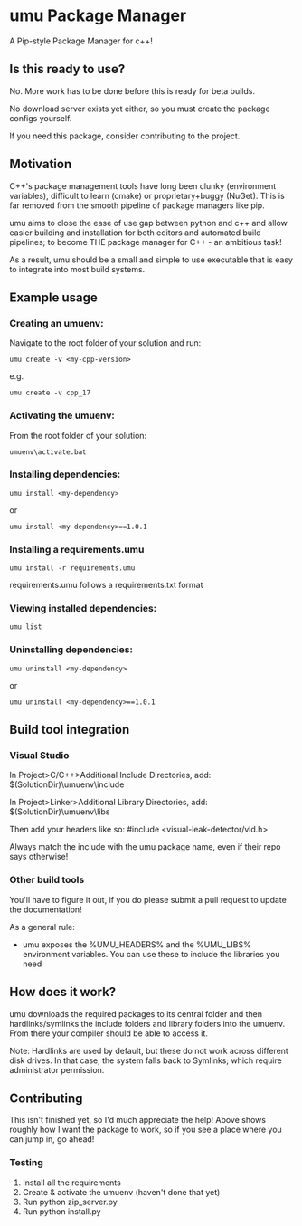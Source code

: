 # umu Package Manager
A Pip-style Package Manager for c++!

## Is this ready to use?
No. More work has to be done before this is ready for beta builds.

No download server exists yet either, so you must create the package configs yourself.

If you need this package, consider contributing to the project.

## Motivation

C++'s package management tools have long been clunky (environment variables), difficult to learn (cmake) or proprietary+buggy (NuGet). This is far removed from the smooth pipeline of package managers like pip.

umu aims to close the ease of use gap between python and c++ and allow easier building and installation for both editors and automated build pipelines; to become THE package manager for C++ - an ambitious task!

As a result, umu should be a small and simple to use executable that is easy to integrate into most build systems.

## Example usage

### Creating an umuenv:

Navigate to the root folder of your solution and run:
```
umu create -v <my-cpp-version>
```
e.g.
```
umu create -v cpp_17
```

### Activating the umuenv:

From the root folder of your solution:
```
umuenv\activate.bat
```

### Installing dependencies:
```
umu install <my-dependency>
```
or
```
umu install <my-dependency>==1.0.1
```

### Installing a requirements.umu
```
umu install -r requirements.umu
```
requirements.umu follows a requirements.txt format

### Viewing installed dependencies:
```
umu list
```

### Uninstalling dependencies:
```
umu uninstall <my-dependency>
```
or
```
umu uninstall <my-dependency>==1.0.1
```

## Build tool integration

### Visual Studio

In Project>C/C++>Additional Include Directories, add:
$(SolutionDir)\umuenv\include 

In Project>Linker>Additional Library Directories, add:
$(SolutionDir)\umuenv\libs 

Then add your headers like so:
#include <visual-leak-detector/vld.h>

Always match the include with the umu package name, even if their repo says otherwise!

### Other build tools

You'll have to figure it out, if you do please submit a pull request to update the documentation!

As a general rule:
- umu exposes the %UMU_HEADERS% and the %UMU_LIBS% environment variables. You can use these to include the libraries you need

## How does it work?

umu downloads the required packages to its central folder and then hardlinks/symlinks the include folders and library folders into the umuenv. From there your compiler should be able to access it.

Note: Hardlinks are used by default, but these do not work across different disk drives. In that case, the system falls back to Symlinks; which require administrator permission.

## Contributing

This isn't finished yet, so I'd much appreciate the help! Above shows roughly how I want the package to work, so if you see a place where you can jump in, go ahead!

### Testing
1. Install all the requirements
1. Create & activate the umuenv (haven't done that yet)
1. Run python zip_server.py
1. Run python install.py



